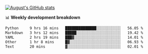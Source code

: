 
[![August's GitHub stats](https://github-readme-stats.vercel.app/api?username=zou-weidong&show_icons=true&theme=radical)](https://github.com/zou-weidong)


📊 **Weekly development breakdown**
<!--START_SECTION:waka-->

```txt
Python     9 hrs 16 mins   ██████████████░░░░░░░░░░░   56.05 %
Markdown   3 hrs 12 mins   █████░░░░░░░░░░░░░░░░░░░░   19.42 %
YAML       2 hrs 19 mins   ███▓░░░░░░░░░░░░░░░░░░░░░   14.01 %
Other      1 hr 8 mins     █▓░░░░░░░░░░░░░░░░░░░░░░░   06.93 %
Text       20 mins         ▓░░░░░░░░░░░░░░░░░░░░░░░░   02.01 %
```

<!--END_SECTION:waka-->
